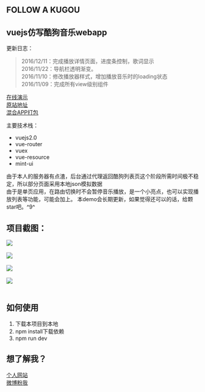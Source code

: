  FOLLOW A KUGOU
----------------


vuejs仿写酷狗音乐webapp
-----------------

更新日志：
> 2016/12/11：完成播放详情页面，进度条控制，歌词显示<br>
> 2016/11/22：导航栏透明渐变。<br>
> 2016/11/10：修改播放器样式，增加播放音乐时的loading状态<br>
> 2016/11/09：完成所有view级别组件<br>

[在线演示][1]<br>
[原站地址][2]<br>
[混合APP打包][5]

主要技术栈：
 - vuejs2.0
 - vue-router
 - vuex
 - vue-resource
 - mint-ui

由于本人的服务器有点渣，后台通过代理返回酷狗列表页这个阶段所需时间极不稳定，所以部分页面采用本地json模拟数据<br>
由于是单页应用，在路由切换时不会暂停音乐播放，是一个小亮点，也可以实现播放列表等功能，可能会加上。
本demo会长期更新，如果觉得还可以的话，给颗star吧。^9^


项目截图：
----
![](http://p1.bqimg.com/567571/3c5a913634588182.png)<br><br>
![](http://p1.bqimg.com/567571/95d8eca41b39fbcf.png)<br><br>
![](http://p1.bqimg.com/567571/4f2f5522d5403c5d.png)<br><br>
![](http://p1.bqimg.com/567571/b05a4d612b40baca.png)<br><br>

如何使用
----

 1. 下载本项目到本地
 2. npm install下载依赖
 3. npm run dev

想了解我？
-----

[个人网站][3]<br>
[微博粉我][4]


  [1]: http://cs003.m2828.com/demo/kugouApp/
  [2]: http://m.kugou.com
  [3]: http://cs003.m2828.com
  [4]: http://weibo.com/u/5921186675
  [5]: http://pan.baidu.com/s/1boFKkIN
